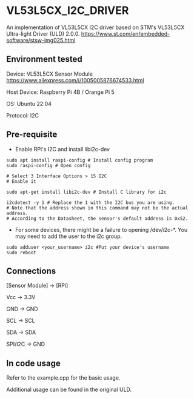 # VL53L5CX_I2C_DRIVER
An implementation of VL53L5CX I2C driver based on STM's VL53L5CX Ultra-light Driver (ULD) 2.0.0.
https://www.st.com/en/embedded-software/stsw-img025.html

## Environment tested
Device: VL53L5CX Sensor Module
https://www.aliexpress.com/i/1005005876674533.html

Host Device: Raspberry Pi 4B / Orange Pi 5

OS: Ubuntu 22:04

Protocol: I2C

## Pre-requisite
* Enable RPi's I2C and install libi2c-dev
```
sudo apt install raspi-config # Install config program
sudo raspi-config # Open config

# Select 3 Interface Options > 15 I2C
# Enable it

sudo apt-get install libi2c-dev # Install C library for i2c

i2cdetect -y 1 # Replace the 1 with the I2C bus you are using.
# Note that the address shown in this command may not be the actual address.
# According to the Datasheet, the sensor's default address is 0x52.
```
* For some devices, there might be a failure to opening /dev/i2c-*. You may need to add the user to the i2c group.
```
sudo adduser <your_username> i2c #Put your device's username
sudo reboot
```


## Connections
[Sensor Module] -> [RPi]

Vcc -> 3.3V

GND -> GND

SCL -> SCL

SDA -> SDA

SPI/I2C -> GND

## In code usage
Refer to the example.cpp for the basic usage.

Additional usage can be found in the original ULD.
